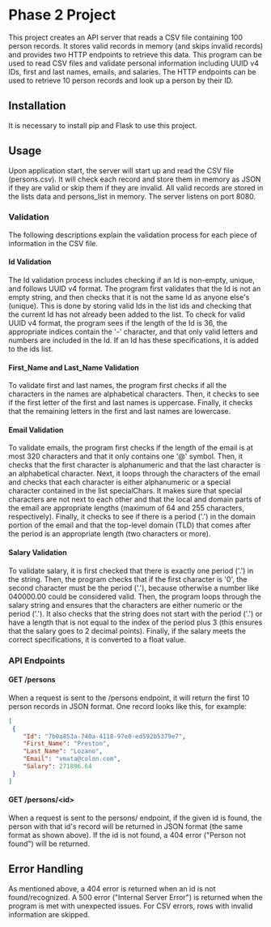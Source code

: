 # Phase 2 Project

This project creates an API server that reads a CSV file containing 100 person records. It stores valid records in memory (and skips invalid records) and provides two HTTP endpoints to retrieve this data. This program can be used to read CSV files and validate personal information including UUID v4 IDs, first and last names, emails, and salaries. The HTTP endpoints can be used to retrieve 10 person records and look up a person by their ID.

## Installation

It is necessary to install pip and Flask to use this project.

## Usage

Upon application start, the server will start up and read the CSV file (persons.csv). It will check each record and store them in memory as JSON if they are valid or skip them if they are invalid. All valid records are stored in the lists data and persons_list in memory. The server listens on port 8080.

### Validation

The following descriptions explain the validation process for each piece of information in the CSV file.

#### Id Validation

The Id validation process includes checking if an Id is non-empty, unique, and follows UUID v4 format. The program first validates that the Id is not an empty string, and then checks that it is not the same Id as anyone else's (unique). This is done by storing valid Ids in the list ids and checking that the current Id has not already been added to the list. To check for valid UUID v4 format, the program sees if the length of the Id is 36, the appropriate indices contain the '-' character, and that only valid letters and numbers are included in the Id. If an Id has these specifications, it is added to the ids list.

#### First_Name and Last_Name Validation

To validate first and last names, the program first checks if all the characters in the names are alphabetical characters. Then, it checks to see if the first letter of the first and last names is uppercase. Finally, it checks that the remaining letters in the first and last names are lowercase.

#### Email Validation

To validate emails, the program first checks if the length of the email is at most 320 characters and that it only contains one '@' symbol. Then, it checks that the first character is alphanumeric and that the last character is an alphabetical character. Next, it loops through the characters of the email and checks that each character is either alphanumeric or a special character contained in the list specialChars. It makes sure that special characters are not next to each other and that the local and domain parts of the email are appropriate lengths (maximum of 64 and 255 characters, respectively). Finally, it checks to see if there is a period ('.') in the domain portion of the email and that the top-level domain (TLD) that comes after the period is an appropriate length (two characters or more).

#### Salary Validation

To validate salary, it is first checked that there is exactly one period ('.') in the string. Then, the program checks that if the first character is '0', the second character must be the period ('.'), because otherwise a number like 040000.00 could be considered valid. Then, the program loops through the salary string and ensures that the characters are either numeric or the period ('.'). It also checks that the string does not start with the period ('.') or have a length that is not equal to the index of the period plus 3 (this ensures that the salary goes to 2 decimal points). Finally, if the salary meets the correct specifications, it is converted to a float value.

### API Endpoints

#### GET /persons

When a request is sent to the /persons endpoint, it will return the first 10 person records in JSON format. One record looks like this, for example:

```json
[
 {
    "Id": "7b0a853a-740a-4118-97e0-ed592b5379e7",
    "First_Name": "Preston",
    "Last_Name": "Lozano",
    "Email": "vmata@colon.com",
    "Salary": 271896.64
 }
]
```

#### GET /persons/\<id\>

When a request is sent to the persons/<id> endpoint, if the given id is found, the person with that id's record will be returned in JSON format (the same format as shown above). If the id is not found, a 404 error ("Person not found") will be returned.

## Error Handling

As mentioned above, a 404 error is returned when an id is not found/recognized. A 500 error ("Internal Server Error") is returned when the program is met with unexpected issues. For CSV errors, rows with invalid information are skipped.
